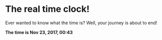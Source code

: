 # The real time clock!

Ever wanted to know what the time is? Well, your journey is about to end!

**The time is Nov 23, 2017, 00:43**